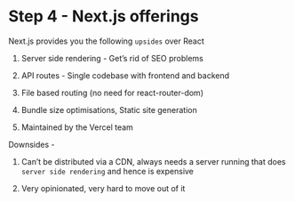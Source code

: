# Step 4 - Next.js offerings

Next.js provides you the following `upsides` over React

1.  Server side rendering - Get’s rid of SEO problems

2.  API routes - Single codebase with frontend and backend

3.  File based routing (no need for react-router-dom)

4.  Bundle size optimisations, Static site generation

5.  Maintained by the Vercel team

Downsides -

1.  Can’t be distributed via a CDN, always needs a server running that does `server side rendering` and hence is expensive

2.  Very opinionated, very hard to move out of it